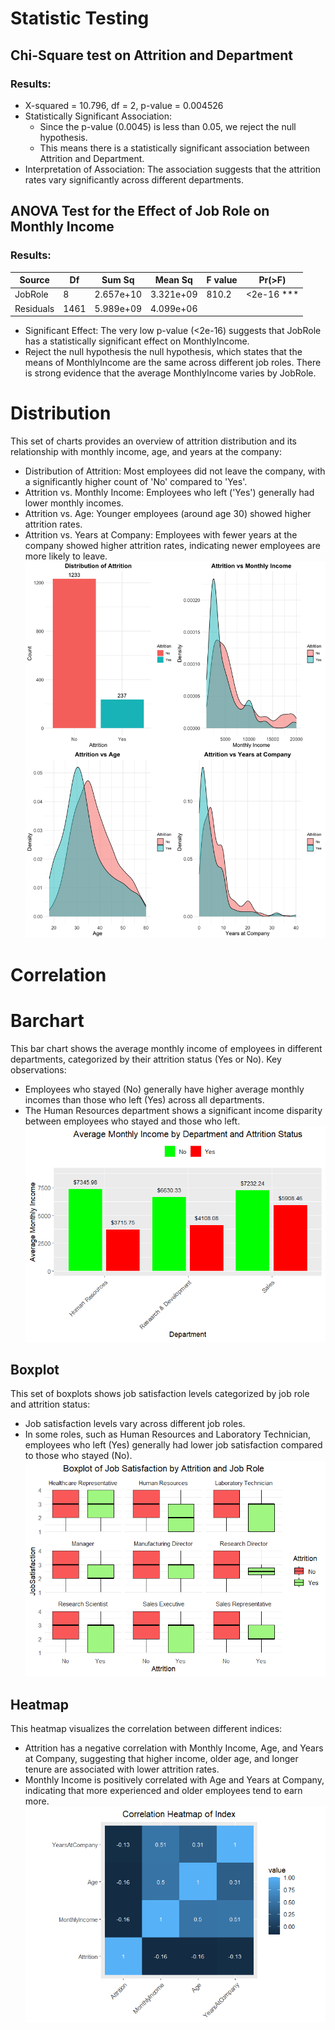 # Statistic Testing
## Chi-Square test on Attrition and Department
### Results:
* X-squared = 10.796, df = 2, p-value = 0.004526
* Statistically Significant Association: 
  * Since the p-value (0.0045) is less than 0.05, we reject the null hypothesis. 
  * This means there is a statistically significant association between Attrition and Department.
* Interpretation of Association: 
    The association suggests that the attrition rates vary significantly across different departments.

## ANOVA Test for the Effect of Job Role on Monthly Income
### Results:
| Source     | Df   | Sum Sq      | Mean Sq     | F value | Pr(>F)     |
|------------|------|-------------|-------------|---------|------------|
| JobRole    | 8    | 2.657e+10   | 3.321e+09   | 810.2   | <2e-16 *** |
| Residuals  | 1461 | 5.989e+09   | 4.099e+06   |         |            |

* Significant Effect: The very low p-value (<2e-16) suggests that JobRole has a statistically significant effect on MonthlyIncome.
* Reject the null hypothesis the null hypothesis, which states that the means of MonthlyIncome are the same across different job roles. There is strong evidence that the average MonthlyIncome varies by JobRole.

# Distribution
This set of charts provides an overview of attrition distribution and its relationship with monthly income, age, and years at the company:

* Distribution of Attrition: Most employees did not leave the company, with a significantly higher count of 'No' compared to 'Yes'.
* Attrition vs. Monthly Income: Employees who left ('Yes') generally had lower monthly incomes.
* Attrition vs. Age: Younger employees (around age 30) showed higher attrition rates.
* Attrition vs. Years at Company: Employees with fewer years at the company showed higher attrition rates, indicating newer employees are more likely to leave.
![dist](distribution.png)

# Correlation
# Barchart
This bar chart shows the average monthly income of employees in different departments, categorized by their attrition status (Yes or No). Key observations:

* Employees who stayed (No) generally have higher average monthly incomes than those who left (Yes) across all departments.
* The Human Resources department shows a significant income disparity between employees who stayed and those who left.
![cor_1](cor_barchart.png)

## Boxplot
This set of boxplots shows job satisfaction levels categorized by job role and attrition status:

* Job satisfaction levels vary across different job roles.
* In some roles, such as Human Resources and Laboratory Technician, employees who left (Yes) generally had lower job satisfaction compared to those who stayed (No).
![cor_2](cor_boxplot.png)

## Heatmap
This heatmap visualizes the correlation between different indices:

* Attrition has a negative correlation with Monthly Income, Age, and Years at Company, suggesting that higher income, older age, and longer tenure are associated with lower attrition rates.
* Monthly Income is positively correlated with Age and Years at Company, indicating that more experienced and older employees tend to earn more.
![cor_3](cor_heatmap.png)


